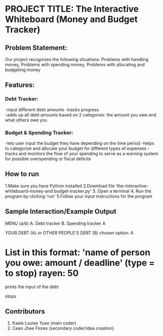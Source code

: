 # PROJECT TITLE: The Interactive Whiteboard (Money and Budget Tracker)
## Problem Statement:
 Our project recognizes the following situations:
Problems with handling money,
Problems with spending money,
Problems with allocating and budgeting money

## Features:
### Debt Tracker:
-input different debt amounts
-tracks progress  
-adds up all debt amounts based on 2 categories: the amount you owe and what others owe you
### Budget & Spending Tracker:
-lets user input the budget they have depending on the time period
-helps to categorize and allocate your budget for different types of expenses
-tracks and monitors the flow of your spending to serve as a warning system for possible overspending or fiscal deficits

## How to run
1.Make sure you have Python installed 
2.Download file 'the-interactive-whiteboard-money-and budget-tracker.py'
3. Open a terminal
4. Run the program by clicking 'run'
5.Follow your input instructions for the program

## Sample Interaction/Example Output
MENU (a/b)
A. Debt tracker
B. Spending tracker
A

YOUR DEBT (A) or OTHER PEOPLE'S DEBT (B)
chosen option: A

List in this format: 'name of person you owe: amount / deadline'
(type = to stop)
rayen: 50
=
prints the input of the debt

stops


## Contributors
1. Kaela Louise Yuse (main coder)
2. Cean Jhee Flores (secondary coder/idea creation)
